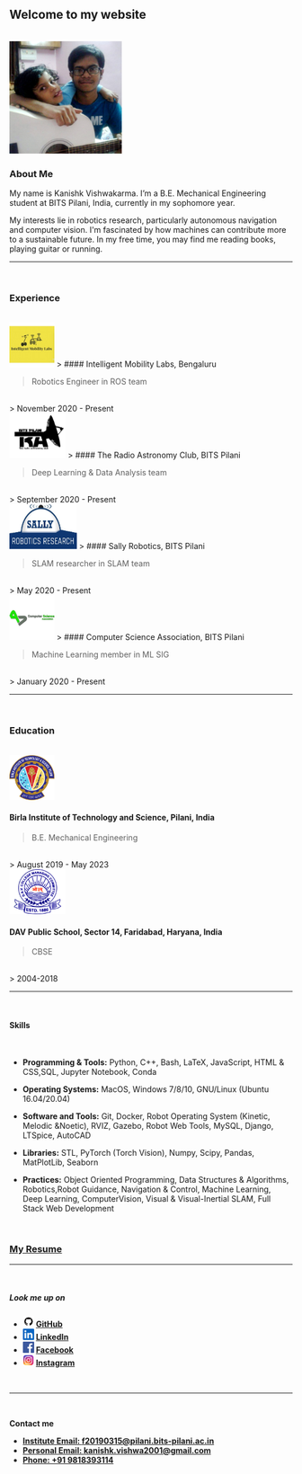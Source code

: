 ## Welcome to my website



<br/>



<img src="img/cropped.png" class="img-responsive" alt="" width="200" height="200" />

### About Me

My name is Kanishk Vishwakarma. I’m a B.E. Mechanical Engineering student at BITS Pilani, India, currently in my sophomore year. 

My interests lie in robotics research, particularly autonomous navigation and computer vision. I'm fascinated by how machines can contribute more to a sustainable future. In my free time, you may find me reading books, playing guitar or running.

___

<br/>


### Experience

<br/>
<img src="img/iml.png" class="img-responsive" alt="" width="80" height="80" />
> #### Intelligent Mobility Labs, Bengaluru

> Robotics Engineer in ROS team
<br/>
> November 2020 - Present


<br/>
<img src="img/trac.png" class="img-responsive" alt="" width="100" height="80" />
> #### The Radio Astronomy Club, BITS Pilani

> Deep Learning & Data Analysis team
<br/>
> September 2020 - Present


<br/>
<img src="img/sally.png" class="img-responsive" alt="" width="120" height="80" />
> #### Sally Robotics, BITS Pilani

> SLAM researcher in SLAM team
<br/>
> May 2020 - Present


<br/>
<img src="img/csa.png" class="img-responsive" alt="" width="80" height="80" />
> #### Computer Science Association, BITS Pilani

> Machine Learning member in ML SIG
<br/>
> January 2020 - Present


___


<br/>


### Education
<br/>
<img src="img/bits.png" class="img-responsive" alt="" width="80" height="80" />

#### Birla Institute of Technology and Science, Pilani, India

> B.E. Mechanical Engineering 
<br/>
> August 2019 - May 2023


<br/>
<img src="img/dav.png" class="img-responsive" alt="" width="100" height="80" />

#### DAV Public School, Sector 14, Faridabad, Haryana, India
> CBSE
<br/>
> 2004-2018


___

<br/>



#### Skills

<br/>

- **Programming & Tools:** Python, C++, Bash, LaTeX, JavaScript, HTML & CSS,SQL, Jupyter Notebook, Conda


- **Operating Systems:** MacOS, Windows 7/8/10, GNU/Linux (Ubuntu 16.04/20.04)


- **Software and Tools:** Git, Docker, Robot Operating System (Kinetic, Melodic &Noetic), RVIZ, Gazebo, Robot Web Tools, MySQL, Django, LTSpice, AutoCAD


- **Libraries:** STL, PyTorch (Torch Vision), Numpy, Scipy, Pandas, MatPlotLib, Seaborn


- **Practices:** Object Oriented Programming, Data Structures & Algorithms, Robotics,Robot Guidance, Navigation & Control, Machine Learning, Deep Learning, ComputerVision, Visual & Visual-Inertial SLAM, Full Stack Web Development

<br/>

### **[My Resume](https://www.overleaf.com/read/hrdhdsjjkcgn)**

___


<br/>


##### Look me up on
- **<img src="img/github.png" class="img-responsive" alt="" width="20" height="20" /> [GitHub](https://github.com/kanishk598)**
- **<img src="img/linkedin.png" class="img-responsive" alt="" width="20" height="20" /> [LinkedIn](https://www.linkedin.com/in/kanishk-vishwakarma-880457190/)**
- **<img src="img/facebook.png" class="img-responsive" alt="" width="20" height="20" /> [Facebook](https://www.facebook.com/kanishk.vishwakarma.3/)**
- **<img src="img/insta.png" class="img-responsive" alt="" width="20" height="20" /> [Instagram](https://www.instagram.com/konixboi/)**

<br/>

___

<br/>


**Contact me**
- **<a href="mailto:f20190315@pilani.bits-pilani.ac.in">Institute Email: f20190315@pilani.bits-pilani.ac.in</a>**
- **<a href="mailto:kanishk.vishwa2001@gmail.com">Personal Email: kanishk.vishwa2001@gmail.com</a>**
- **<a href="tel:+919818393114">Phone: +91 9818393114</a>**

